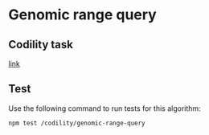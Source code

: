 # Genomic range query

## Codility task
[link](https://app.codility.com/programmers/lessons/5-prefix_sums/genomic_range_query/)

## Test

Use the following command to run tests for this algorithm:

```
npm test /codility/genomic-range-query
```
